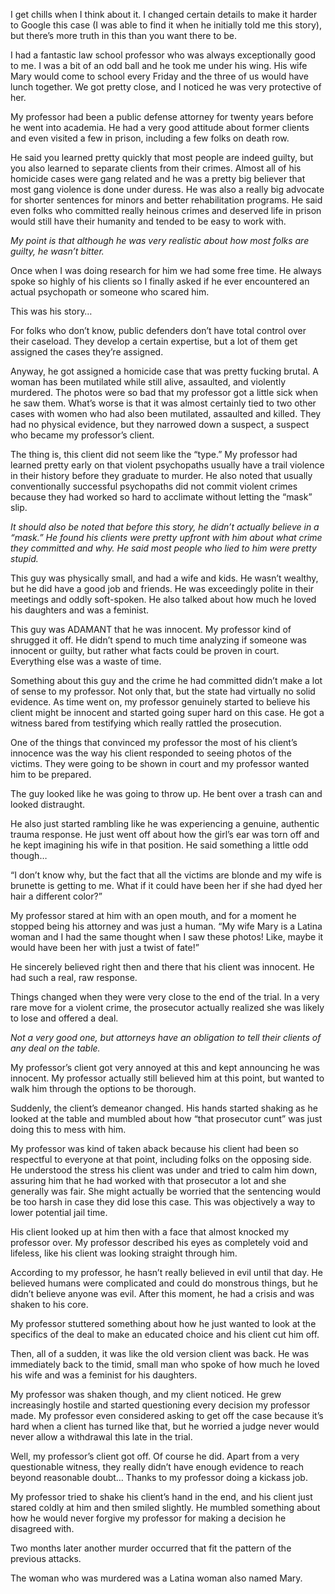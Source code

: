 
I get chills when I think about it. I changed certain details to make it harder to Google this case (I was able to find it when he initially told me this story), but there’s more truth in this than you want there to be. 

I had a fantastic law school professor who was always exceptionally good to me. I was a bit of an odd ball and he took me under his wing. His wife Mary would come to school every Friday and the three of us would have lunch together. We got pretty close, and I noticed he was very protective of her. 

My professor had been a public defense attorney for twenty years before he went into academia. He had a very good attitude about former clients and even visited a few in prison, including a few folks on death row. 

He said you learned pretty quickly that most people are indeed guilty, but you also learned to separate clients from their crimes. Almost all of his homicide cases were gang related and he was a pretty big believer that most gang violence is done under duress. He was also a really big advocate for shorter sentences for minors and better rehabilitation programs. He said even folks who committed really heinous crimes and deserved life in prison would still have their humanity and tended to be easy to work with. 

*My point is that although he was very realistic about how most folks are guilty, he wasn’t bitter.*

Once when I was doing research for him we had some free time. He always spoke so highly of his clients so I finally asked if he ever encountered an actual psychopath or someone who scared him. 

This was his story… 

For folks who don’t know, public defenders don’t have total control over their caseload. They develop a certain expertise, but a lot of them get assigned the cases they’re assigned. 

Anyway, he got assigned a homicide case that was pretty fucking brutal. A woman has been mutilated while still alive, assaulted, and violently murdered. The photos were so bad that my professor got a little sick when he saw them. What’s worse is that it was almost certainly tied to two other cases with women who had also been mutilated, assaulted and killed. They had no physical evidence, but they narrowed down a suspect, a suspect who became my professor’s client. 

The thing is, this client did not seem like the “type.” My professor had learned pretty early on that violent psychopaths usually have a trail violence in their history before they graduate to murder. He also noted that usually conventionally successful psychopaths did not commit violent crimes because they had worked so hard to acclimate without letting the “mask” slip. 

*It should also be noted that before this story, he didn’t actually believe in a “mask.” He found his clients were pretty upfront with him about what crime they committed and why. He said most people who lied to him were pretty stupid.*

This guy was physically small, and had a wife and kids. He wasn’t wealthy, but he did have a good job and friends. He was exceedingly polite in their meetings and oddly soft-spoken. He also talked about how much he loved his daughters and was a feminist. 

This guy was ADAMANT that he was innocent. My professor kind of shrugged it off. He didn’t spend to much time analyzing if someone was innocent or guilty, but rather what facts could be proven in court. Everything else was a waste of time. 

Something about this guy and the crime he had committed didn’t make a lot of sense to my professor. Not only that, but the state had virtually no solid evidence. As time went on, my professor genuinely started to believe his client might be innocent and started going super hard on this case. He got a witness bared from testifying which really rattled the prosecution. 

One of the things that convinced my professor the most of his client’s innocence was the way his client responded to seeing photos of the victims. They were going to be shown in court and my professor wanted him to be prepared. 

The guy looked like he was going to throw up. He bent over a trash can and looked distraught. 

He also just started rambling like he was experiencing a genuine, authentic trauma response. He just went off about how the girl’s ear was torn off and he kept imagining his wife in that position. He said something a little odd though… 

“I don’t know why, but the fact that all the victims are blonde and my wife is brunette is getting to me. What if it could have been her if she had dyed her hair a different color?” 

My professor stared at him with an open mouth, and for a moment he stopped being his attorney and was just a human. “My wife Mary is a Latina woman and I had the same thought when I saw these photos! Like, maybe it would have been her with just a twist of fate!” 

He sincerely believed right then and there that his client was innocent. He had such a real, raw response. 

Things changed when they were very close to the end of the trial. In a very rare move for a violent crime, the prosecutor actually realized she was likely to lose and offered a deal. 

*Not a very good one, but attorneys have an obligation to tell their clients of any deal on the table.* 

My professor’s client got very annoyed at this and kept announcing he was innocent.   My professor actually still believed him at this point, but wanted to walk him through the options to be thorough. 

Suddenly, the client’s demeanor changed. His hands started shaking as he looked at the table and mumbled about how “that prosecutor cunt” was just doing this to mess with him.

My professor was kind of taken aback because his client had been so respectful to everyone at that point, including folks on the opposing side. He understood the stress his client was under and tried to calm him down, assuring him that he had worked with that prosecutor a lot and she generally was fair. She might actually be worried that the sentencing would be too harsh in case they did lose this case. This was objectively a way to lower potential jail time. 

His client looked up at him then with a face that almost knocked my professor over. My professor described his eyes as completely void and lifeless, like his client was looking straight through him. 

According to my professor, he hasn’t really believed in evil until that day. He believed humans were complicated and could do monstrous things, but he didn’t believe anyone was evil. After this moment, he had a crisis and was shaken to his core. 

My professor stuttered something about how he just wanted to look at the specifics of the deal to make an educated choice and his client cut him off. 

Then, all of a sudden, it was like the old version client was back. He was immediately back to the timid, small man who spoke of how much he loved his wife and was a feminist for his daughters. 

My professor was shaken though, and my client noticed. He grew increasingly hostile and started questioning every decision my professor made. My professor even considered asking to get off the case because it’s hard when a client has turned like that, but he worried a judge never would never allow a withdrawal this late in the trial. 

Well, my professor’s client got off. Of course he did. Apart from a very questionable witness, they really didn’t have enough evidence to reach beyond reasonable doubt… Thanks to my professor doing a kickass job. 

My professor tried to shake his client’s hand in the end, and his client just stared coldly at him and then smiled slightly. He mumbled something about how he would never forgive my professor for making a decision he disagreed with. 

Two months later another murder occurred that fit the pattern of the previous attacks. 

The woman who was murdered was a Latina woman also named Mary.